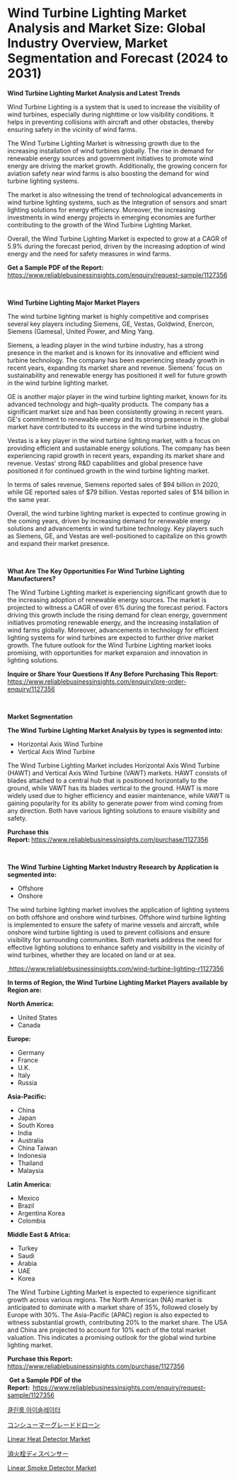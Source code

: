<p><h1>Wind Turbine Lighting Market Analysis and Market Size: Global Industry Overview, Market Segmentation and Forecast (2024 to 2031)</h1></p><p><strong>Wind Turbine Lighting Market Analysis and Latest Trends</strong></p>
<p><p>Wind Turbine Lighting is a system that is used to increase the visibility of wind turbines, especially during nighttime or low visibility conditions. It helps in preventing collisions with aircraft and other obstacles, thereby ensuring safety in the vicinity of wind farms.</p><p>The Wind Turbine Lighting Market is witnessing growth due to the increasing installation of wind turbines globally. The rise in demand for renewable energy sources and government initiatives to promote wind energy are driving the market growth. Additionally, the growing concern for aviation safety near wind farms is also boosting the demand for wind turbine lighting systems.</p><p>The market is also witnessing the trend of technological advancements in wind turbine lighting systems, such as the integration of sensors and smart lighting solutions for energy efficiency. Moreover, the increasing investments in wind energy projects in emerging economies are further contributing to the growth of the Wind Turbine Lighting Market.</p><p>Overall, the Wind Turbine Lighting Market is expected to grow at a CAGR of 5.9% during the forecast period, driven by the increasing adoption of wind energy and the need for safety measures in wind farms.</p></p>
<p><strong>Get a Sample PDF of the Report:&nbsp;</strong> <a href="https://www.reliablebusinessinsights.com/enquiry/request-sample/1127356">https://www.reliablebusinessinsights.com/enquiry/request-sample/1127356</a></p>
<p>&nbsp;</p>
<p><strong>Wind Turbine Lighting Major Market Players</strong></p>
<p><p>The wind turbine lighting market is highly competitive and comprises several key players including Siemens, GE, Vestas, Goldwind, Enercon, Siemens (Gamesa), United Power, and Ming Yang.</p><p>Siemens, a leading player in the wind turbine industry, has a strong presence in the market and is known for its innovative and efficient wind turbine technology. The company has been experiencing steady growth in recent years, expanding its market share and revenue. Siemens' focus on sustainability and renewable energy has positioned it well for future growth in the wind turbine lighting market.</p><p>GE is another major player in the wind turbine lighting market, known for its advanced technology and high-quality products. The company has a significant market size and has been consistently growing in recent years. GE's commitment to renewable energy and its strong presence in the global market have contributed to its success in the wind turbine industry.</p><p>Vestas is a key player in the wind turbine lighting market, with a focus on providing efficient and sustainable energy solutions. The company has been experiencing rapid growth in recent years, expanding its market share and revenue. Vestas' strong R&D capabilities and global presence have positioned it for continued growth in the wind turbine lighting market.</p><p>In terms of sales revenue, Siemens reported sales of $94 billion in 2020, while GE reported sales of $79 billion. Vestas reported sales of $14 billion in the same year.</p><p>Overall, the wind turbine lighting market is expected to continue growing in the coming years, driven by increasing demand for renewable energy solutions and advancements in wind turbine technology. Key players such as Siemens, GE, and Vestas are well-positioned to capitalize on this growth and expand their market presence.</p></p>
<p>&nbsp;</p>
<p><strong>What Are The Key Opportunities For Wind Turbine Lighting Manufacturers?</strong></p>
<p><p>The Wind Turbine Lighting market is experiencing significant growth due to the increasing adoption of renewable energy sources. The market is projected to witness a CAGR of over 6% during the forecast period. Factors driving this growth include the rising demand for clean energy, government initiatives promoting renewable energy, and the increasing installation of wind farms globally. Moreover, advancements in technology for efficient lighting systems for wind turbines are expected to further drive market growth. The future outlook for the Wind Turbine Lighting market looks promising, with opportunities for market expansion and innovation in lighting solutions.</p></p>
<p><strong>Inquire or Share Your Questions If Any Before Purchasing This Report:</strong> <a href="https://www.reliablebusinessinsights.com/enquiry/pre-order-enquiry/1127356">https://www.reliablebusinessinsights.com/enquiry/pre-order-enquiry/1127356</a></p>
<p>&nbsp;</p>
<p><strong>Market Segmentation</strong></p>
<p><strong>The Wind Turbine Lighting Market Analysis by types is segmented into:</strong></p>
<p><ul><li>Horizontal Axis Wind Turbine</li><li>Vertical Axis Wind Turbine</li></ul></p>
<p><p>The Wind Turbine Lighting Market includes Horizontal Axis Wind Turbine (HAWT) and Vertical Axis Wind Turbine (VAWT) markets. HAWT consists of blades attached to a central hub that is positioned horizontally to the ground, while VAWT has its blades vertical to the ground. HAWT is more widely used due to higher efficiency and easier maintenance, while VAWT is gaining popularity for its ability to generate power from wind coming from any direction. Both have various lighting solutions to ensure visibility and safety.</p></p>
<p><strong>Purchase this Report:&nbsp;</strong><a href="https://www.reliablebusinessinsights.com/purchase/1127356">https://www.reliablebusinessinsights.com/purchase/1127356</a></p>
<p>&nbsp;</p>
<p><strong>The Wind Turbine Lighting Market Industry Research by Application is segmented into:</strong></p>
<p><ul><li>Offshore</li><li>Onshore</li></ul></p>
<p><p>The wind turbine lighting market involves the application of lighting systems on both offshore and onshore wind turbines. Offshore wind turbine lighting is implemented to ensure the safety of marine vessels and aircraft, while onshore wind turbine lighting is used to prevent collisions and ensure visibility for surrounding communities. Both markets address the need for effective lighting solutions to enhance safety and visibility in the vicinity of wind turbines, whether they are located on land or at sea.</p></p>
<p><a href="https://www.reliablebusinessinsights.com/wind-turbine-lighting-r1127356">&nbsp;https://www.reliablebusinessinsights.com/wind-turbine-lighting-r1127356</a></p>
<p><strong>In terms of Region, the Wind Turbine Lighting Market Players available by Region are:</strong></p>
<p>
    <p> <strong> North America: </strong>
        <ul>
            <li>United States</li>
            <li>Canada</li>
        </ul>
        </p> 
    <p> <strong> Europe: </strong>
        <ul>
            <li>Germany</li>
            <li>France</li>
            <li>U.K.</li>
            <li>Italy</li>
            <li>Russia</li>
        </ul>
        </p> 
    <p> <strong> Asia-Pacific: </strong>
        <ul>
            <li>China</li>
            <li>Japan</li>
            <li>South Korea</li>
            <li>India</li>
            <li>Australia</li>
            <li>China Taiwan</li>
            <li>Indonesia</li>
            <li>Thailand</li>
            <li>Malaysia</li>
        </ul>
        </p> 
    <p> <strong> Latin America: </strong>
        <ul>
            <li>Mexico</li>
            <li>Brazil</li>
            <li>Argentina Korea</li>
            <li>Colombia</li>
        </ul>
        </p> 
    <p> <strong> Middle East & Africa: </strong>
        <ul>
            <li>Turkey</li>
            <li>Saudi</li>
            <li>Arabia</li>
            <li>UAE</li>
            <li>Korea</li>
        </ul>
    </p>
    </p>
<p><p>The Wind Turbine Lighting Market is expected to experience significant growth across various regions. The North American (NA) market is anticipated to dominate with a market share of 35%, followed closely by Europe with 30%. The Asia-Pacific (APAC) region is also expected to witness substantial growth, contributing 20% to the market share. The USA and China are projected to account for 10% each of the total market valuation. This indicates a promising outlook for the global wind turbine lighting market.</p></p>
<p><strong>Purchase this Report: </strong><a href="https://www.reliablebusinessinsights.com/purchase/1127356">https://www.reliablebusinessinsights.com/purchase/1127356</a></p>
<p>&nbsp;<strong>Get a Sample PDF of the Report:&nbsp;&nbsp;</strong><a href="https://www.reliablebusinessinsights.com/enquiry/request-sample/1127356">https://www.reliablebusinessinsights.com/enquiry/request-sample/1127356</a></p>
<p><strong></strong></p>
<p><p><a href="https://github.com/GabrielBlanda5656/Market-Research-Report-List-2/blob/main/9450974171151.md">클린룸 아이솔레이터</a></p><p><a href="https://medium.com/@grarrity46851/2024%E5%B9%B4%E3%81%8B%E3%82%892031%E5%B9%B4%E3%81%BE%E3%81%A7%E3%81%AE%E6%9C%9F%E9%96%93%E3%81%AB%E4%BA%88%E6%B8%AC%E3%81%95%E3%82%8C%E3%82%8B%E3%82%B3%E3%83%B3%E3%82%B7%E3%83%A5%E3%83%BC%E3%83%9E%E3%83%BC%E3%82%B0%E3%83%AC%E3%83%BC%E3%83%89%E3%83%89%E3%83%AD%E3%83%BC%E3%83%B3%E5%B8%82%E5%A0%B4%E3%81%AE%E5%8B%95%E5%90%91%E3%81%A8%E6%88%90%E9%95%B7%E8%A6%81%E5%9B%A0%E3%82%92%E5%88%86%E6%9E%90-bf6472c105fe">コンシューマーグレードドローン</a></p><p><a href="https://github.com/maudAbbott7/Market-Research-Report-List-1/blob/main/linear-heat-detector-market.md">Linear Heat Detector Market</a></p><p><a href="https://medium.com/@diegoskiles2023/%E6%AC%A1%E3%81%AE%E6%96%87%E7%AB%A0%E3%82%92%E6%97%A5%E6%9C%AC%E8%AA%9E%E3%81%AB%E7%BF%BB%E8%A8%B3%E3%81%97%E3%81%BE%E3%81%99-%E8%A3%BD%E5%93%81%E3%82%BF%E3%82%A4%E3%83%97-%E3%82%A2%E3%83%97%E3%83%AA%E3%82%B1%E3%83%BC%E3%82%B7%E3%83%A7%E3%83%B3-%E5%9C%B0%E5%9F%9F-%E4%BC%81%E6%A5%AD%E5%88%A5%E3%81%AE%E3%82%B0%E3%83%AD%E3%83%BC%E3%83%90%E3%83%AB%E3%83%92%E3%83%89%E3%83%A9%E3%83%B3%E3%83%88%E3%83%87%E3%82%A3%E3%82%B9%E3%83%9A%E3%83%B3%E3%82%B5%E3%83%BC%E5%B8%82%E5%A0%B4-%E6%A5%AD%E7%95%8C%E3%82%BB%E3%82%B0%E3%83%A1%E3%83%B3%E3%83%88%E3%81%AE%E8%A6%8B%E9%80%9A%E3%81%97-%E5%B8%82%E5%A0%B4%E8%A9%95%E4%BE%A1-%E7%AB%B6%E4%BA%89%E3%82%B7%E3%83%8A%E3%83%AA%E3%82%AA-%E3%83%88%E3%83%AC%E3%83%B3%E3%83%89-%E3%81%8A%E3%82%88%E3%81%B3%E4%BA%88%E6%B8%AC-2024%E5%B9%B4-a2560615d0a3">消火栓ディスペンサー</a></p><p><a href="https://github.com/MaraKoelpin2023/Market-Research-Report-List-1/blob/main/linear-smoke-detector-market.md">Linear Smoke Detector Market</a></p></p>